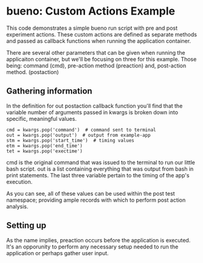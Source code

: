 # bueno: Custom Actions Example
This code demonstrates a simple bueno run script with pre and post experiment
actions. These custom actions are defined as separate methods and passed as
callback functions when running the application container.

There are several other parameters that can be given when running the
applicaiton container, but we'll be focusing on three for this example. Those
being: command (cmd), pre-action method (preaction) and, post-action method.
(postaction)

## Gathering information
In the definition for out postaction callback function you'll find that the
variable number of arguments passed in kwargs is broken down into specific,
meaningful values.
```
cmd = kwargs.pop('command')  # command sent to terminal
out = kwargs.pop('output')  # output from example-app
stm = kwargs.pop('start_time')  # timing values
etm = kwargs.pop('end_time')
tet = kwargs.pop('exectime')
```

cmd is the original command that was issued to the terminal to run our little
bash script. out is a list containing everything that was output from bash in
print statements. The last three variable pertain to the timing of the app's
execution.

As you can see, all of these values can be used within the post test namespace;
providing ample records with which to perform post action analysis.

## Setting up
As the name implies, preaction occurs before the application is executed. It's
an opporunity to perform any necessary setup needed to run the application or
perhaps gather user input.
